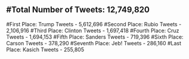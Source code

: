 #Total Number of Tweets: 12,749,820 
---
#First Place: Trump Tweets - 5,612,696
#Second Place: Rubio Tweets - 2,106,916
#Third Place: Clinton Tweets - 1,697,418
#Fourth Place: Cruz Tweets - 1,694,153
#Fifth Place: Sanders Tweets - 719,396
#Sixth Place: Carson Tweets - 378,290
#Seventh Place: Jeb! Tweets - 286,160
#Last Place: Kasich Tweets - 255,805

